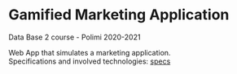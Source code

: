 # Gamified Marketing Application 
Data Base 2 course - Polimi 2020-2021

Web App that simulates a marketing application.
<br/>Specifications and involved technologies: [specs](https://github.com/antonio-ercolani/Gamified-Marketing-Application/blob/main/Project%20Specifications.pdf)
